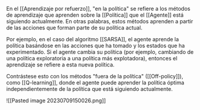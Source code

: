 En el [[Aprendizaje por refuerzo]], "en la política" se refiere a los métodos de aprendizaje que aprenden sobre la [[Política]] que el [[Agente]] está siguiendo actualmente. En otras palabras, estos métodos aprenden a partir de las acciones que forman parte de su política actual.

Por ejemplo, en el caso del algoritmo [[SARSA]], el agente aprende la política basándose en las acciones que ha tomado y los estados que ha experimentado. Si el agente cambia su política (por ejemplo, cambiando de una política exploratoria a una política más explotadora), entonces el aprendizaje se refiere a esta nueva política.

Contrástese esto con los métodos "fuera de la política" ([[Off-policy]]), como [[Q-learning]], donde el agente puede aprender la política óptima independientemente de la política que está siguiendo actualmente.

![[Pasted image 20230709150026.png]]